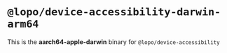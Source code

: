 # `@lopo/device-accessibility-darwin-arm64`

This is the **aarch64-apple-darwin** binary for `@lopo/device-accessibility`
